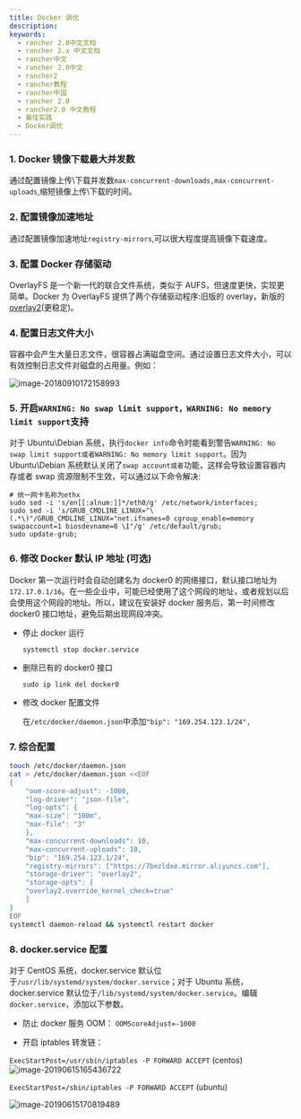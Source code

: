 ```yaml
---
title: Docker 调优
description:
keywords:
  - rancher 2.0中文文档
  - rancher 2.x 中文文档
  - rancher中文
  - rancher 2.0中文
  - rancher2
  - rancher教程
  - rancher中国
  - rancher 2.0
  - rancher2.0 中文教程
  - 最佳实践
  - Docker调优
---
```


### 1. Docker 镜像下载最大并发数

通过配置镜像上传\下载并发数`max-concurrent-downloads,max-concurrent-uploads`,缩短镜像上传\下载的时间。

### 2. 配置镜像加速地址

通过配置镜像加速地址`registry-mirrors`,可以很大程度提高镜像下载速度。

### 3. 配置 Docker 存储驱动

OverlayFS 是一个新一代的联合文件系统，类似于 AUFS，但速度更快，实现更简单。Docker 为 OverlayFS 提供了两个存储驱动程序:旧版的 overlay，新版的[overlay2](https://docs.docker.com/storage/storagedriver/overlayfs-driver/)(更稳定)。

### 4. 配置日志文件大小

容器中会产生大量日志文件，很容器占满磁盘空间。通过设置日志文件大小，可以有效控制日志文件对磁盘的占用量。例如：

![image-20180910172158993](/img/rancher/old-doc/image-20180910172158993.png)

### 5. 开启`WARNING: No swap limit support，WARNING: No memory limit support`支持

对于 Ubuntu\Debian 系统，执行`docker info`命令时能看到警告`WARNING: No swap limit support或者WARNING: No memory limit support`。因为 Ubuntu\Debian 系统默认关闭了`swap account或者`功能，这样会导致设置容器内存或者 swap 资源限制不生效，可以通过以下命令解决:

```
# 统一网卡名称为ethx
sudo sed -i 's/en[[:alnum:]]*/eth0/g' /etc/network/interfaces;
sudo sed -i 's/GRUB_CMDLINE_LINUX="\(.*\)"/GRUB_CMDLINE_LINUX="net.ifnames=0 cgroup_enable=memory swapaccount=1 biosdevname=0 \1"/g' /etc/default/grub;
sudo update-grub;
```

### 6. 修改 Docker 默认 IP 地址 (可选)

Docker 第一次运行时会自动创建名为 docker0 的网络接口，默认接口地址为`172.17.0.1/16`。在一些企业中，可能已经使用了这个网段的地址，或者规划以后会使用这个网段的地址。所以，建议在安装好 docker 服务后，第一时间修改 docker0 接口地址，避免后期出现网段冲突。

- 停止 docker 运行

  `systemctl stop docker.service`

- 删除已有的 docker0 接口

  `sudo ip link del docker0`

- 修改 docker 配置文件

  在`/etc/docker/daemon.json`中添加`"bip": "169.254.123.1/24",`

### 7. 综合配置

```bash
touch /etc/docker/daemon.json
cat > /etc/docker/daemon.json <<EOF
{
    "oom-score-adjust": -1000,
    "log-driver": "json-file",
    "log-opts": {
    "max-size": "100m",
    "max-file": "3"
    },
    "max-concurrent-downloads": 10,
    "max-concurrent-uploads": 10,
    "bip": "169.254.123.1/24",
    "registry-mirrors": ["https://7bezldxe.mirror.aliyuncs.com"],
    "storage-driver": "overlay2",
    "storage-opts": [
    "overlay2.override_kernel_check=true"
    ]
}
EOF
systemctl daemon-reload && systemctl restart docker
```

### 8. docker.service 配置

对于 CentOS 系统，docker.service 默认位于`/usr/lib/systemd/system/docker.service`；对于 Ubuntu 系统，docker.service 默认位于`/lib/systemd/system/docker.service`。编辑`docker.service`，添加以下参数。

- 防止 docker 服务 OOM：
  `OOMScoreAdjust=-1000`

- 开启 iptables 转发链：

`ExecStartPost=/usr/sbin/iptables -P FORWARD ACCEPT` (centos)
![image-20190615165436722](/img/rancher/old-doc/image-20190615165436722.png)

`ExecStartPost=/sbin/iptables -P FORWARD ACCEPT` (ubuntu)

![image-20190615170819489](/img/rancher/old-doc/image-20190615170819489.png)

